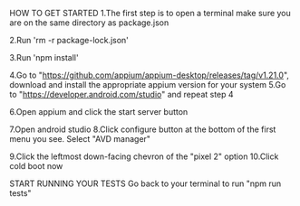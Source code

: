 HOW TO GET STARTED
1.The first step is to open a terminal make sure you are on the same directory as package.json

2.Run 'rm -r package-lock.json'

3.Run 'npm install'

4.Go to "https://github.com/appium/appium-desktop/releases/tag/v1.21.0", download and install the appropriate appium version for your system
5.Go to "https://developer.android.com/studio" and repeat step 4

6.Open appium and click the start server button

7.Open android studio 8.Click configure button at the bottom of the first menu you see. Select "AVD manager"

9.Click the leftmost down-facing chevron of the "pixel 2" option 10.Click cold boot now

START RUNNING YOUR TESTS
Go back to your terminal to run "npm run tests"